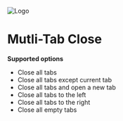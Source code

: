 ![Logo](https://cdn.rawgit.com/j70/multitabx/master/icons/icon-54.svg)

# Mutli-Tab Close

**Supported options**

* Close all tabs
* Close all tabs except current tab
* Close all tabs and open a new tab
* Close all tabs to the left
* Close all tabs to the right
* Close all empty tabs
